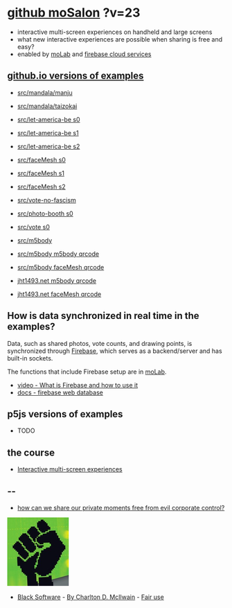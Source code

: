 # [github moSalon](https://github.com/molab-itp/moSalon) ?v=23

- interactive multi-screen experiences on handheld and large screens
- what new interactive experiences are possible when sharing is free and easy?
- enabled by [moLab](https://github.com/molab-itp/moLib) and [firebase cloud services](https://firebase.google.com)

## [github.io versions of examples](https://molab-itp.github.io/moSalon?v=23)

- [src/mandala/manju](src/mandala/manju)
- [src/mandala/taizokai](src/mandala/taizokai)

- [src/let-america-be s0](src/let-america-be/qrcode?v=23&group=s0)
- [src/let-america-be s1](src/let-america-be/qrcode?v=23&group=s1)
- [src/let-america-be s2](src/let-america-be/qrcode?v=23&group=s2)

- [src/faceMesh s0](src/faceMesh/qrcode?v=23)
- [src/faceMesh s1](src/faceMesh/qrcode?v=23&group=s1)
- [src/faceMesh s2](src/faceMesh/qrcode?v=23&group=s2)

- [src/vote-no-fascism](src/vote-no-fascism/?v=23)

- [src/photo-booth s0](src/photo-booth/?v=23)
- [src/vote s0](src/vote/?v=23)

- [src/m5body](src/m5body/?v=23)
- [src/m5body m5body qrcode](src/m5body/qrcode-m5body/?v=23&app=mo-m5body&group=m5body)
- [src/m5body faceMesh qrcode](src/m5body/qrcode-facemesh/?v=23&app=mo-m5body&group=m5body)
- [jht1493.net m5body qrcode](https://jht1493.net/moSalon/demo/m5body/qrcode-m5body/?v=23&app=mo-m5body&group=m5body)
- [jht1493.net faceMesh qrcode](https://jht1493.net/moSalon/demo/m5body/qrcode-facemesh/?v=23&app=mo-m5body&group=m5body)

## How is data synchronized in real time in the examples?

Data, such as shared photos, vote counts, and drawing points, is synchronized through [Firebase](https://firebase.google.com), which serves as a backend/server and has built-in sockets.

The functions that include Firebase setup are in [moLab](https://github.com/molab-itp/moLib).

- [video - What is Firebase and how to use it](https://www.youtube.com/watch?v=p9pgI3Mg-So&list=PLl-K7zZEsYLnfwBe4WgEw9ao0J0N1LYDR&index=8)
- [docs - firebase web database](https://firebase.google.com/docs/database/web/start?hl=en&authuser=0)

## p5js versions of examples

- TODO

## the course

- [Interactive multi-screen experiences](https://github.com/p5videoKit/IM-Screens-2024-03-ima)

## --

- [how can we share our private moments free from evil corporate control?](https://github.com/jht1493/jht-site?tab=readme-ov-file#why)

[![Black_Software](png/power-fist-142x158.png)](https://en.wikipedia.org/wiki/Black_Software)

- [Black Software](https://en.wikipedia.org/wiki/Black_Software) - [By Charlton D. McIlwain](https://global.oup.com/academic/product/black-software-9780190863845) - [Fair use](https://en.wikipedia.org/w/index.php?curid=67093597)
